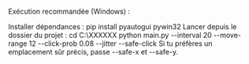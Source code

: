 Exécution recommandée (Windows) :

Installer dépendances : pip install pyautogui pywin32
Lancer depuis le dossier du projet :
cd C:\XXXXXX
python main.py --interval 20 --move-range 12 --click-prob 0.08 --jitter --safe-click
Si tu préfères un emplacement sûr précis, passe --safe-x et --safe-y.

